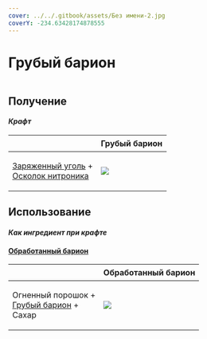 ```yaml
---
cover: ../../.gitbook/assets/Без имени-2.jpg
coverY: -234.63428174878555
---
```


# Грубый барион

<figure><img src="../../.gitbook/assets/baryon_1_128.png" alt=""><figcaption></figcaption></figure>

## Получение

#### _Крафт_

| ㅤ                                                                                                               |  Грубый барион                           |
| --------------------------------------------------------------------------------------------------------------- | ---------------------------------------- |
| <p><a href="empowered_coal.md">Заряженный уголь</a> +<br><a href="nitronic_nugget.md">Осколок нитроника</a></p> | ![](../../.gitbook/assets/baryon\_1.png) |

## Использование

#### _Как ингредиент при крафте_

#### [Обработанный барион](baryon_2.md)

| ㅤ                                                                               |  Обработанный барион                     |
| ------------------------------------------------------------------------------- | ---------------------------------------- |
| <p>Огненный порошок +<br><a href="baryon_1.md">Грубый барион</a> +<br>Сахар</p> | ![](../../.gitbook/assets/baryon\_2.png) |

